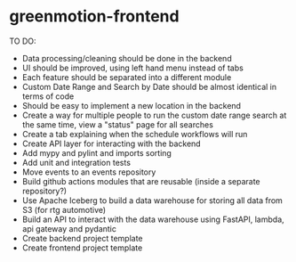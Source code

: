 # greenmotion-frontend

TO DO:
- Data processing/cleaning should be done in the backend
- UI should be improved, using left hand menu instead of tabs
- Each feature should be separated into a different module
- Custom Date Range and Search by Date should be almost identical in terms of code
- Should be easy to implement a new location in the backend
- Create a way for multiple people to run the custom date range search at the same time, view a "status" page for all searches
- Create a tab explaining when the schedule workflows will run
- Create API layer for interacting with the backend
- Add mypy and pylint and imports sorting
- Add unit and integration tests
- Move events to an events repository
- Build github actions modules that are reusable (inside a separate repository?)
- Use Apache Iceberg to build a data warehouse for storing all data from S3 (for rtg automotive)
- Build an API to interact with the data warehouse using FastAPI, lambda, api gateway and pydantic
- Create backend project template
- Create frontend project template
